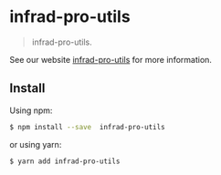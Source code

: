 # infrad-pro-utils

> infrad-pro-utils.

See our website [infrad-pro-utils](https://procomponent.ant.design/) for more information.

## Install

Using npm:

```bash
$ npm install --save  infrad-pro-utils
```

or using yarn:

```bash
$ yarn add infrad-pro-utils
```
